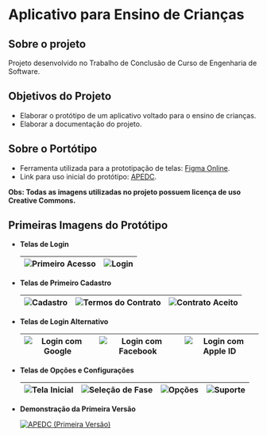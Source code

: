 # Aplicativo para Ensino de Crianças

## Sobre o projeto

Projeto desenvolvido no Trabalho de Conclusão de Curso de Engenharia de Software.

## Objetivos do Projeto

* Elaborar o protótipo de um aplicativo voltado para o ensino de crianças.
* Elaborar a documentação do projeto.

## Sobre o Portótipo

* Ferramenta utilizada para a prototipação de telas: [Figma Online](https://www.figma.com/).
* Link para uso inicial do protótipo: [APEDC](https://www.figma.com/file/TZR3CZQWU1AnDespexqltq/APEDC?node-id=0%3A1).

**Obs: Todas as imagens utilizadas no projeto possuem licença de uso Creative Commons.**

## Primeiras Imagens do Protótipo

* **Telas de Login**

    |![Primeiro Acesso](https://user-images.githubusercontent.com/81392077/126776415-74138cfc-7419-459f-8109-ef087d493467.png) |![Login](https://user-images.githubusercontent.com/81392077/126783815-98d4a3d4-5e1e-4e8f-b888-81150749ad8b.png) |
    |---|---|

* **Telas de Primeiro Cadastro**
  
    |![Cadastro](https://user-images.githubusercontent.com/81392077/126776569-97188e0b-da85-4681-9b18-183d3e1651f6.png) |![Termos do Contrato](https://user-images.githubusercontent.com/81392077/126778391-9e582edb-63fc-4f0e-b659-bc49f995ca26.png) |![Contrato Aceito](https://user-images.githubusercontent.com/81392077/126776656-7ec7a29f-ce9a-4d3f-9006-4a5faa6b2aa4.png) |
    |---|---|---|

* **Telas de Login Alternativo**

    | ![Login com Google](https://user-images.githubusercontent.com/81392077/126793142-de732c51-eb48-46c2-aef4-927a637f2b27.png) |![Login com Facebook](https://user-images.githubusercontent.com/81392077/126793228-ae9cb772-f9e1-4a66-b866-b94613186750.png) |![Login com Apple ID](https://user-images.githubusercontent.com/81392077/126793360-0a2d2166-18b3-4492-b88d-f348252b6b3d.png) |
    |---|---|---|

* **Telas de Opções e Configurações**

    | ![Tela Inicial](https://user-images.githubusercontent.com/81392077/126776895-6b6bc95a-f2d2-4b20-8620-6b3a2bde6998.png) | ![Seleção de Fase](https://user-images.githubusercontent.com/81392077/126776933-a08b817e-51d4-42b9-8835-6f5c9d0b9ba0.png) | ![Opções](https://user-images.githubusercontent.com/81392077/126781138-5e00be08-6f8f-44fa-993c-4bbfa5759d78.png) | ![Suporte](https://user-images.githubusercontent.com/81392077/126781174-8e3e53c7-ed0e-4c5d-aefa-d06d647a5f94.png) |
    |---|---|---|---|

* **Demonstração da Primeira Versão**

    [![APEDC (Primeira Versão)](https://user-images.githubusercontent.com/81392077/126795370-28a3c09b-c4fb-49ce-a4f2-297e9f93724b.png)](https://www.youtube.com/watch?v=Dvo1t4duaXM)
